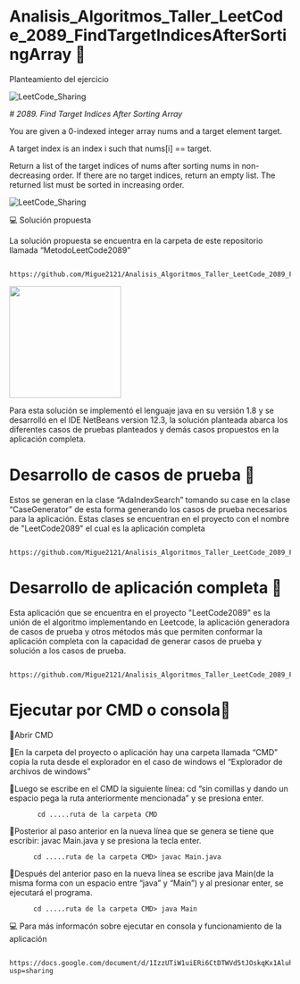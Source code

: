# Analisis_Algoritmos_Taller_LeetCode_2089_FindTargetIndicesAfterSortingArray :dart:

Planteamiento del ejercicio

![LeetCode_Sharing](https://user-images.githubusercontent.com/116528826/199131217-5338786e-20d2-4891-bd33-b69c22b22905.png)

<em> # 2089. Find Target Indices After Sorting Array </em>

You are given a 0-indexed integer array nums and a target element target.

A target index is an index i such that nums[i] == target.

Return a list of the target indices of nums after sorting nums in non-decreasing order. If there are no target indices, return an empty list. The returned list must be sorted in increasing order.


![LeetCode_Sharing](https://user-images.githubusercontent.com/116528826/199167787-a852f5ac-6344-408f-889b-40173bb57832.png)

:computer: Solución propuesta

La solución propuesta se encuentra en la carpeta de este repositorio llamada “MetodoLeetCode2089”    

      https://github.com/Migue2121/Analisis_Algoritmos_Taller_LeetCode_2089_FindTargetIndicesAfterSortingArray/blob/main/MetodoLeetCode2089/MetodoLeetCode2089.java 

<img src="https://user-images.githubusercontent.com/116528826/199171527-e89de21e-639f-418f-878b-64135a8d046c.png" width="200" height="200" />


Para esta solución se implementó el lenguaje java en su versión 1.8 y se desarrolló en el IDE NetBeans version 12.3, la solución planteada abarca los diferentes casos de pruebas planteados y demás casos propuestos en la aplicación completa.

# Desarrollo de casos de prueba  :space_invader:

Estos se generan en la clase “AdaIndexSearch” tomando su case en la clase “CaseGenerator” de esta forma generando los casos de prueba necesarios para la aplicación. Estas clases se encuentran en el proyecto con el nombre de "LeetCode2089" el cual es la aplicación completa 
      
      https://github.com/Migue2121/Analisis_Algoritmos_Taller_LeetCode_2089_FindTargetIndicesAfterSortingArray/tree/main/LeetCode2089

# Desarrollo de aplicación completa :space_invader:
Esta aplicación que se encuentra en el proyecto "LeetCode2089" es la unión de el algoritmo implementando en Leetcode, la aplicación generadora de casos de prueba y otros métodos más que permiten conformar la aplicación completa con la capacidad de generar casos de prueba y solución a los casos de prueba.
      
      https://github.com/Migue2121/Analisis_Algoritmos_Taller_LeetCode_2089_FindTargetIndicesAfterSortingArray/tree/main/LeetCode2089


# Ejecutar por CMD o consola:space_invader:


:round_pushpin:Abrir CMD


:round_pushpin:En la carpeta del proyecto o aplicación hay una carpeta llamada “CMD” copia la ruta desde el explorador en el caso de windows el “Explorador de archivos de windows”

:round_pushpin:Luego se escribe en el CMD la siguiente línea: cd “sin comillas y dando un espacio pega la ruta anteriormente mencionada” y se presiona enter.
          
           cd .....ruta de la carpeta CMD 

:round_pushpin:Posterior al paso anterior en la nueva línea que se genera se tiene que escribir: javac Main.java  y se presiona la tecla enter.

          cd .....ruta de la carpeta CMD> javac Main.java 

:round_pushpin:Después del anterior paso en la nueva línea se escribe java Main(de la misma forma con un espacio entre “java” y “Main”) y al presionar enter, se ejecutará el programa.
            
          cd .....ruta de la carpeta CMD> java Main 
            
  :computer:  Para más informacón sobre ejecutar en consola y funcionamiento de la aplicación    
   
          https://docs.google.com/document/d/1IzzUTiW1uiERi6CtDTWVd5tJOskqKx1AluhQkESxNm0/edit?usp=sharing
